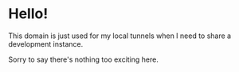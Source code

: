 # Hello!

This domain is just used for my local tunnels when I need to share a development instance.

Sorry to say there's nothing too exciting here.
